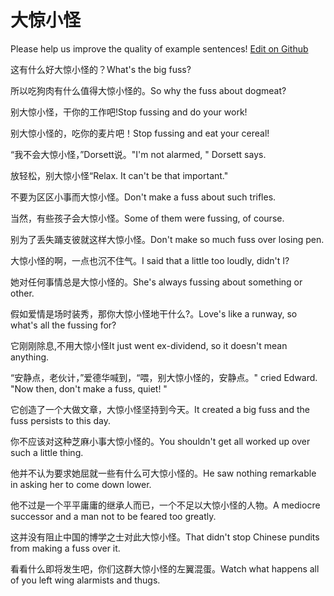 # 大惊小怪

Please help us improve the quality of example sentences! [Edit on Github](https://github.com/jiyushe/jiyu-example-sentence-source/blob/main/chinese/dajingxiaoguai.md)

<p><span class="chinese">这有什么好大惊小怪的？</span><span class="english">What's the big fuss?</span></p>

<p><span class="chinese">所以吃狗肉有什么值得大惊小怪的。</span><span class="english">So why the fuss about dogmeat?</span></p>

<p><span class="chinese">别大惊小怪，干你的工作吧!</span><span class="english">Stop fussing and do your work!</span></p>

<p><span class="chinese">别大惊小怪的，吃你的麦片吧！</span><span class="english">Stop fussing and eat your cereal!</span></p>

<p><span class="chinese">“我不会大惊小怪，”Dorsett说。</span><span class="english">"I'm not alarmed, " Dorsett says.</span></p>

<p><span class="chinese">放轻松，别大惊小怪“</span><span class="english">Relax.  It can't be that important."</span></p>

<p><span class="chinese">不要为区区小事而大惊小怪。</span><span class="english">Don't make a fuss about such trifles.</span></p>

<p><span class="chinese">当然，有些孩子会大惊小怪。</span><span class="english">Some of them were fussing, of course.</span></p>

<p><span class="chinese">别为了丢失踊支彼就这样大惊小怪。</span><span class="english">Don't make so much fuss over losing pen.</span></p>

<p><span class="chinese">大惊小怪的啊，一点也沉不住气。</span><span class="english">I said that a little too loudly, didn't I?</span></p>

<p><span class="chinese">她对任何事情总是大惊小怪的。</span><span class="english">She's always fussing about something or other.</span></p>

<p><span class="chinese">假如爱情是场时装秀，那你大惊小怪地干什么?。</span><span class="english">Love's like a runway, so what's all the fussing for?</span></p>

<p><span class="chinese">它刚刚除息,不用大惊小怪</span><span class="english">It just went ex-dividend, so it doesn't mean anything.</span></p>

<p><span class="chinese">“安静点，老伙计，”爱德华喊到，“喂，别大惊小怪的，安静点。</span><span class="english">" cried Edward. "Now then, don't make a fuss, quiet! "</span></p>

<p><span class="chinese">它创造了一个大做文章，大惊小怪坚持到今天。</span><span class="english">It created a big fuss and the fuss persists to this day.</span></p>

<p><span class="chinese">你不应该对这种芝麻小事大惊小怪的。</span><span class="english">You shouldn't get all worked up over such a little thing.</span></p>

<p><span class="chinese">他并不认为要求她屈就一些有什么可大惊小怪的。</span><span class="english">He saw nothing remarkable in asking her to come down lower.</span></p>

<p><span class="chinese">他不过是一个平平庸庸的继承人而已，一个不足以大惊小怪的人物。</span><span class="english">A mediocre successor and a man not to be feared too greatly.</span></p>

<p><span class="chinese">这并没有阻止中国的博学之士对此大惊小怪。</span><span class="english">That didn't stop Chinese pundits from making a fuss over it.</span></p>

<p><span class="chinese">看看什么即将发生吧，你们这群大惊小怪的左翼混蛋。</span><span class="english">Watch what happens all of you left wing alarmists and thugs.</span></p>

